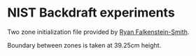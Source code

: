 # NIST Backdraft experiments

Two zone initialization file provided by [Ryan Falkenstein-Smith](https://github.com/rlfalken/Backdraft_Modeling/blob/main/Backdraft_Two_Zone.csv).

Boundary between zones is taken at 39.25cm height.

